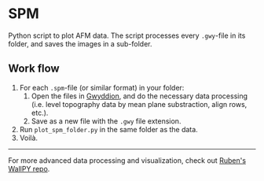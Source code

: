 # SPM
Python script to plot AFM data. The script processes every `.gwy`-file in its folder, and saves the images in a sub-folder.

## Work flow
1. For each `.spm`-file (or similar format) in your folder:
   1. Open the files in [Gwyddion](https://gwyddion.net/download.php), and do the
      necessary data processing (i.e. level topography data by mean plane substraction, align rows, etc.).
   2. Save as a new file with the `.gwy` file extension.
2. Run `plot_spm_folder.py` in the same folder as the data.
3. Voilà.

---

For more advanced data processing and visualization, check out [Ruben's WallPY repo](https://github.com/RubenDragland/WallPY/tree/main).

